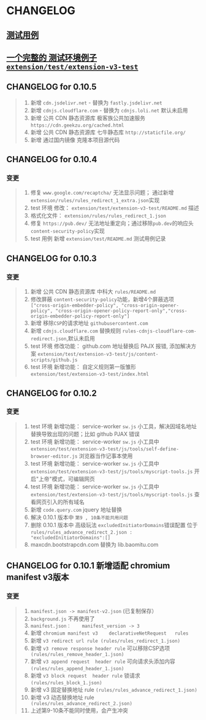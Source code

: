 # CHANGELOG

## [测试用例](/extension/test/README.md)
## [一个完整的 测试环境例子 `extension/test/extension-v3-test` ](/extension/test/extension-v3-test/README.md)

## CHANGELOG for 0.10.5
>1. 新增 `cdn.jsdelivr.net` - 替换为 `fastly.jsdelivr.net`
>2. 新增 `cdnjs.cloudflare.com` - 替换为 `cdnjs.loli.net` 默认未启用
>3. 新增 公共 CDN 静态资源库 极客族公共加速服务 `https://cdn.geekzu.org/cached.html`
>4. 新增 公共 CDN 静态资源库 七牛静态库 `http://staticfile.org/`
>5. 新增 通过国内镜像 克隆本项目源代码

## CHANGELOG for 0.10.4
### 变更
>1. 修复 `www.google.com/recaptcha/` 无法显示问题； 通过新增 `extension/rules/rules_redirect_1_extra.json`实现
>2. test 环境 修改： `extension/test/extension-v3-test/README.md` 描述
>3. 格式化文件： `extension/rules/rules_redirect_1.json`
>4. 修复 `https://pub.dev/` 无法地址重定向；通过移除`pub.dev`的响应头`content-security-policy`实现
>5. test 用例 新增 `extension/test/README.md` 测试用例记录

## CHANGELOG for 0.10.3
### 变更
>1. 新增 公共 CDN 静态资源库 中科大 `rules/README.md`
>2. 修改屏蔽 `content-security-policy`功能，新增4个屏蔽选项 ` ["cross-origin-embedder-policy", "cross-origin-opener-policy", "cross-origin-opener-policy-report-only","cross-origin-embedder-policy-report-only"]`
>3. 新增 移除`CSP`的请求地址  `githubusercontent.com`
>4. 新增 `cdnjs.cloudflare.com` 替换规则 `rules-cdnjs-cloudflare-com-redirect.json`,默认未启用
>5. test 环境 修改功能：  github.com 地址替换后 PAJX 报错,  添加解决方案 `extension/test/extension-v3-test/js/content-scripts/github.js` 
>6. test 环境 新增功能：  自定义规则第一版雏形 `extension/test/extension-v3-test/index.html`



## CHANGELOG for 0.10.2 
### 变更
>1. test 环境 新增功能： service-worker `sw.js` 小工具，解决因域名地址替换导致出现的问题；比如 github PJAX 错误
>2. test 环境 新增功能： service-worker `sw.js` 小工具中 `extension/test/extension-v3-test/js/tools/self-define-browser-editor.js` 浏览器当作记事本使用 
>3. test 环境 新增功能： service-worker `sw.js` 小工具中 `extension/test/extension-v3-test/js/tools/myscript-tools.js` 开启"上帝"模式，可编辑网页
>4. test 环境 新增功能： service-worker `sw.js` 小工具中 `extension/test/extension-v3-test/js/tools/myscript-tools.js` 查看网页引入的所有域名
>5. 新增 `code.query.com` jquery 地址替换  
>6. 解决  0.10.1  版本中 `第9 , 10条不能共用问题`
>7. 删除  0.10.1  版本中 高级玩法 `excludedInitiatorDomains`错误配置 位于 `rules/rules_advance_redirect_2.json :  "excludedInitiatorDomains":[] `
>8. maxcdn.bootstrapcdn.com 替换为 lib.baomitu.com


## CHANGELOG for 0.10.1 新增适配 chromium manifest v3版本
### 变更

>1. `manifest.json -> manifest-v2.json`  (已复制保存）
>2. `background.js`    不再使用了
>3. `manifest.json：    manifest_version -> 3`
>4. 新增  `chromium manifest v3    declarativeNetRequest   rules ` 
>5. 新增 `v3 redirect url rule (rules/rules_redirect_1.json)`
>6. 新增 `v3 remove response header rule` 可以移除CSP选项 ` (rules/rules_remove_header_1.json)`
>7. 新增 `v3 append request  header rule` 可向请求头添加内容  `(rules/rules_append_header_1.json)`
>8. 新增 `v3 block request  header rule` 锁请求  `(rules/rules_block_1.json)`
>9. 新增 v3 固定替换地址   rule  `(rules/rules_advance_redirect_1.json)`
>10. 新增 v3 动态替换地址   rule ` (rules/rules_advance_redirect_2.json)`
>11. 上述第9-10条不能同时使用，会产生冲突
